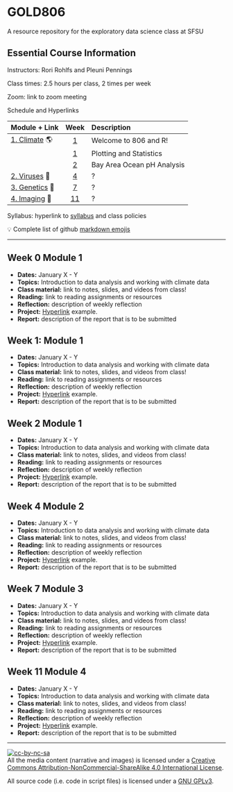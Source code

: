 # GOLD806

A resource repository for the exploratory data science class at SFSU


## Essential Course Information

Instructors: Rori Rohlfs and Pleuni Pennings

Class times: 2.5 hours per class, 2 times per week

Zoom: link to zoom meeting

Schedule and Hyperlinks

| Module + Link | Week          | Description  |
| ------------- |:-------------:| :------------|
| [1. Climate](all_class_resources/Module1-pHandCO2) :earth_americas: | [1](#week-0-module-1) | Welcome to 806 and R! |
|               | [1](#week-1-module-1) | Plotting and Statistics |
|               | [2](#week-2-module-1) | Bay Area Ocean pH Analysis |
| [2. Viruses](all_class_resources/Module2) :space_invader: | [4](#week-4-module-2)      |  ? |
| [3. Genetics](all_class_resources/Module3) :microscope: | [7](#week-7-module-3)      |   ? |
| [4. Imaging](all_class_resources/Module4) :sunrise: | [11](#week-11-module-4)      |    ? |

Syllabus: hyperlink to [syllabus](all_class_resources/syllabus/806_proposal_2019_09_18.pdf) and class policies

:bulb: Complete list of github [markdown emojis](https://gist.github.com/rxaviers/7360908)

-----

## Week 0 Module 1

- **Dates:** January X - Y
- **Topics:** Introduction to data analysis and working with climate data
- **Class material:** link to notes, slides, and videos from class!
- **Reading:** link to reading assignments or resources
- **Reflection:** description of weekly reflection
- **Project:** [Hyperlink](all_class_resources/Module1-Hurricanes) example.
- **Report:** description of the report that is to be submitted


## Week 1: Module 1

- **Dates:** January X - Y
- **Topics:** Introduction to data analysis and working with climate data
- **Class material:** link to notes, slides, and videos from class!
- **Reading:** link to reading assignments or resources
- **Reflection:** description of weekly reflection
- **Project:** [Hyperlink](all_class_resources/Module1-Hurricanes) example.
- **Report:** description of the report that is to be submitted


## Week 2 Module 1

- **Dates:** January X - Y
- **Topics:** Introduction to data analysis and working with climate data
- **Class material:** link to notes, slides, and videos from class!
- **Reading:** link to reading assignments or resources
- **Reflection:** description of weekly reflection
- **Project:** [Hyperlink](all_class_resources/Module1-Hurricanes) example.
- **Report:** description of the report that is to be submitted


## Week 4 Module 2

- **Dates:** January X - Y
- **Topics:** Introduction to data analysis and working with climate data
- **Class material:** link to notes, slides, and videos from class!
- **Reading:** link to reading assignments or resources
- **Reflection:** description of weekly reflection
- **Project:** [Hyperlink](all_class_resources/Module1-Hurricanes) example.
- **Report:** description of the report that is to be submitted


## Week 7 Module 3

- **Dates:** January X - Y
- **Topics:** Introduction to data analysis and working with climate data
- **Class material:** link to notes, slides, and videos from class!
- **Reading:** link to reading assignments or resources
- **Reflection:** description of weekly reflection
- **Project:** [Hyperlink](all_class_resources/Module1-Hurricanes) example.
- **Report:** description of the report that is to be submitted


## Week 11 Module 4

- **Dates:** January X - Y
- **Topics:** Introduction to data analysis and working with climate data
- **Class material:** link to notes, slides, and videos from class!
- **Reading:** link to reading assignments or resources
- **Reflection:** description of weekly reflection
- **Project:** [Hyperlink](all_class_resources/Module1-Hurricanes) example.
- **Report:** description of the report that is to be submitted


-----

<a rel="license" href="https://creativecommons.org/licenses/by-nc-sa/4.0/" target="_blank"><img alt="cc-by-nc-sa" style="border-width:0" src="https://licensebuttons.net/l/by-nc-sa/3.0/88x31.png" /></a><br />All the media content (narrative and images) is licensed under a <a rel="license" href="https://creativecommons.org/licenses/by-nc-sa/4.0/">Creative Commons Attribution-NonCommercial-ShareAlike 4.0 International License</a>.

All source code (i.e. code in script files) is licensed under a <a href="https://choosealicense.com/licenses/gpl-3.0/" target="_blank">GNU GPLv3</a>.
